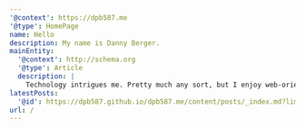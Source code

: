 ```yaml
---
'@context': https://dpb587.me
'@type': HomePage
name: Hello
description: My name is Danny Berger.
mainEntity:
  '@context': http://schema.org
  '@type': Article
  description: |
    Technology intrigues me. Pretty much any sort, but I enjoy web-oriented tech the most. I like innovating, technical challenges, and learning new concepts. This is a place to remember some of those experiences. Maybe you’ll find something interesting.
latestPosts:
  '@id': https://dpb587.github.io/dpb587.me/content/posts/_index.md?limit=4
url: /
---
```

